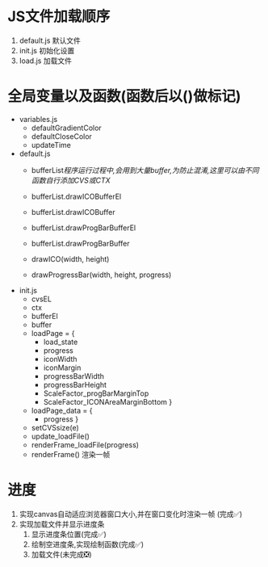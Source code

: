 # JS文件加载顺序
1. default.js 默认文件
2. init.js 初始化设置
3. load.js 加载文件

# 全局变量以及函数(函数后以()做标记)
- variables.js
    - defaultGradientColor
    - defaultCloseColor
    - updateTime
- default.js
    - bufferList*程序运行过程中,会用到大量buffer,为防止混淆,这里可以由不同函数自行添加CVS或CTX*
    - bufferList.drawICOBufferEl
    - bufferList.drawICOBuffer
    - bufferList.drawProgBarBufferEl
    - bufferList.drawProgBarBuffer

    - drawICO(width, height)
    - drawProgressBar(width, height, progress)
- init.js
    - cvsEL
    - ctx
    - bufferEl
    - buffer
    - loadPage = {
        - load_state
        - progress
        - iconWidth
        - iconMargin
        - progressBarWidth
        - progressBarHeight
        - ScaleFactor_progBarMarginTop
        - ScaleFactor_ICONAreaMarginBottom
    }
    - loadPage_data = {
        - progress
    }
    - setCVSsize(e)
    - update_loadFile()
    - renderFrame_loadFile(progress)
    - renderFrame() 渲染一帧
# 进度
1. 实现canvas自动适应浏览器窗口大小,并在窗口变化时渲染一帧 (完成✅)
2. 实现加载文件并显示进度条
    1. 显示进度条位置(完成✅)
    2. 绘制空进度条,实现绘制函数(完成✅)
    3. 加载文件(未完成❎)